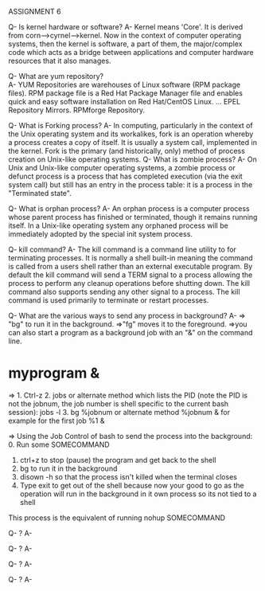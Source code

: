 ASSIGNMENT 6

Q- Is kernel hardware or software?
A- Kernel means 'Core'. It is derived from corn-->cyrnel-->kernel. Now in the context of computer operating systems, then the kernel is software, a part of them, the major/complex code which acts as a bridge between applications and computer hardware resources that it also manages.



Q- What are yum repository?         
A- YUM Repositories are warehouses of Linux software (RPM package files). RPM package file is a Red Hat Package Manager file and enables quick and easy software installation on Red Hat/CentOS Linux. ... EPEL Repository Mirrors. RPMforge Repository.



Q- What is Forking process?
A- In computing, particularly in the context of the Unix operating system and its workalikes, fork is an operation whereby a process creates a copy of itself. It is usually a system call, implemented in the kernel. Fork is the primary (and historically, only) method of process creation on Unix-like operating systems.
Q- What is zombie process?
A- On Unix and Unix-like computer operating systems, a zombie process or defunct process is a process that has completed execution (via the exit system call) but still has an entry in the process table: it is a process in the "Terminated state".

Q- What is orphan process?
A- An orphan process is a computer process whose parent process has finished or terminated, though it remains running itself. In a Unix-like operating system any orphaned process will be immediately adopted by the special init system process.







Q- kill command?
A- The kill command is a command line utility to for terminating processes. It is normally a shell built-in meaning the command is called from a users shell rather than an external executable program. By default the kill command will send a TERM signal to a process allowing the process to perform any cleanup operations before shutting down. The kill command also supports sending any other signal to a process. The kill command is used primarily to terminate or restart processes.


Q- What are the various ways to send any process in background?
A- 
=> "bg" to run it in the background. 
=>"fg" moves it to the foreground.
=>you can also start a program as a background job with an "&" on the command line.
# myprogram &
=> 1. Ctrl-z
2. jobs
or alternate method which lists the PID (note the PID is not the jobnum, the job number is shell specific to the current bash session): jobs -l
3. bg %jobnum
or alternate method %jobnum & for example for the first job %1 &

=> Using the Job Control of bash to send the process into the background:
0. Run some SOMECOMMAND
1. ctrl+z to stop (pause) the program and get back to the shell
2. bg to run it in the background
3. disown -h so that the process isn't killed when the terminal closes
4. Type exit to get out of the shell because now your good to go as the operation will run in the background in it own process so its not tied to a shell

This process is the equivalent of running nohup SOMECOMMAND



Q- ?
A- 

Q- ?
A- 

Q- ?
A- 

Q- ?
A- 